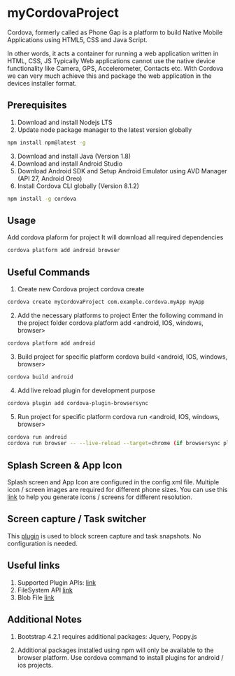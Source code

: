 # myCordovaProject

Cordova, formerly called as Phone Gap is a platform to build Native Mobile Applications using HTML5, CSS and Java Script.

In other words, it acts a container for running a web application written in HTML, CSS, JS Typically Web applications cannot use the native device functionality like Camera, GPS, Accelerometer, Contacts etc. With Cordova we can very much achieve this and package the web application in the devices installer format.

## Prerequisites
1.	Download and install Nodejs LTS
2.  Update node package manager to the latest version globally
```bash
npm install npm@latest -g
```
3.  Download and install Java (Version 1.8)
4.  Download and install Android Studio
5.  Download Android SDK and Setup Android Emulator using AVD Manager (API 27, Android Oreo)
6.  Install Cordova CLI globally (Version 8.1.2)
```bash
npm install -g cordova
```

## Usage
Add cordova plaform for project
It will download all required dependencies
```bash
cordova platform add android browser
```

## Useful Commands
1.	Create new Cordova project
cordova create <Dir Name> <Reverse Domain Name> <App Name>
```bash
cordova create myCordovaProject com.example.cordova.myApp myApp
```

2.	Add the necessary platforms to project <Optional>
Enter the following command in the project folder
cordova platform add <android, IOS, windows, browser>
```bash
cordova platform add android
```

3.	Build project for specific platform
cordova build <android, IOS, windows, browser>
```bash
cordova build android
```

4.	Add live reload plugin for development purpose <Optional>
```bash
cordova plugin add cordova-plugin-browsersync
```

5.	Run project for specific platform
cordova run <android, IOS, windows, browser>
```bash
cordova run android
cordova run browser -- --live-reload --target=chrome (if browsersync plugin is installed)
```

## Splash Screen & App Icon

Splash screen and App Icon are configured in the config.xml file. Multiple icon / screen images are required for different phone sizes. You can use this [link](https://pgicons.abiro.com/) to help you generate icons / screens for different resolution.

## Screen capture / Task switcher

This [plugin](https://www.npmjs.com/package/cordova-plugin-privacyscreen) is used to block screen capture and task snapshots. No configuration is needed.

## Useful links

1.	Supported Plugin APIs: [link](https://cordova.apache.org/docs/en/latest/guide/support/index.html)
2.  FileSystem API [link](https://www.jotform.com/blog/html5-filesystem-api-create-files-store-locally-using-javascript-webkit/)
3.  Blob File [link](https://stackoverflow.com/questions/30864573/what-is-a-blob-url-and-why-it-is-used) 

## Additional Notes

1.	Bootstrap 4.2.1 requires additional packages: Jquery, Poppy.js

2.	Additional packages installed using npm will only be available to the browser platform. Use cordova command to install plugins for android / ios projects. 